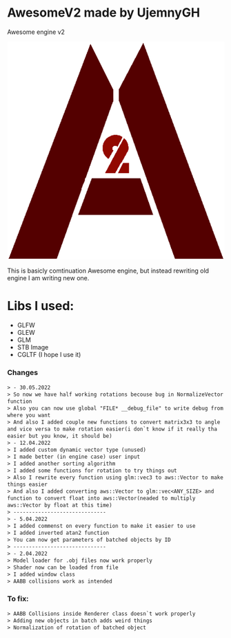 # AwesomeV2 made by UjemnyGH
Awesome engine v2

![Awesome image logo](AwesomeV2/data/textures/awesomev2.png)

This is basicly comtinuation Awesome engine, but instead rewriting old engine I am writing new one.

# Libs I used:
- GLFW
- GLEW
- GLM
- STB Image
- CGLTF (I hope I use it)

### Changes
	> - 30.05.2022
	> So now we have half working rotations becouse bug in NormalizeVector function
	> Also you can now use global "FILE* __debug_file" to write debug from where you want
	> And also I added couple new functions to convert matrix3x3 to angle and vice versa to make rotation easier(i don`t know if it really tha easier but you know, it should be)
	> - 12.04.2022
	> I added custom dynamic vector type (unused)
	> I made better (in engine case) user input
	> I added another sorting algorithm
	> I added some functions for rotation to try things out
	> Also I rewrite every function using glm::vec3 to aws::Vector to make things easier
	> And also I added converting aws::Vector to glm::vec<ANY_SIZE> and function to convert float into aws::Vector(neaded to multiply aws::Vector by float at this time)
	> ------------------------------
	> - 5.04.2022
	> I added commenst on every function to make it easier to use
	> I added inverted atan2 function
	> You cam now get parameters of batched objects by ID
	> ------------------------------
	> - 2.04.2022
	> Model loader for .obj files now work properly
	> Shader now can be loaded from file
	> I added window class
	> AABB collisions work as intended


### To fix:
	> AABB Collisions inside Renderer class doesn`t work properly
	> Adding new objects in batch adds weird things
	> Normalization of rotation of batched object